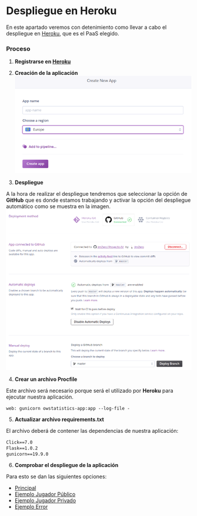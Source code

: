 # Despliegue en Heroku

En este apartado veremos con detenimiento como llevar a cabo el despliegue en [Heroku](https://www.heroku.com/), que es el PaaS elegido.

### Proceso
1. **Registrarse en [Heroku](https://www.heroku.com/)**

2. **Creación de la aplicación**
  ![newapp](https://github.com/JmZero/Proyecto-IV/blob/master/img/newapp.png)

3. **Despliegue**

  A la hora de realizar el despliegue tendremos que seleccionar la opción de **GitHub** que es donde estamos trabajando y activar la opción del despliegue automático como se muestra en la imagen.
  ![despliegue](https://github.com/JmZero/Proyecto-IV/blob/master/img/despliegue.png)

4. **Crear un archivo Procfile**

  Este archivo será necesario porque será el utilizado por **Heroku** para ejecutar nuestra aplicación.

  ```
  web: gunicorn owstatistics-app:app --log-file -
  ```

5. **Actualizar archivo requirements.txt**

  El archivo deberá de contener las dependencias de nuestra aplicación:

  ```
  Click==7.0
  Flask==1.0.2
  gunicorn==19.9.0
  ```

6. **Comprobar el despliegue de la aplicación**

  Para esto se dan las siguientes opciones:

  - [Principal](https://owstatistics.herokuapp.com/)
  - [Ejemplo Jugador Público](https://owstatistics.herokuapp.com/player/JmZero)
  - [Ejemplo Jugador Privado](https://owstatistics.herokuapp.com/player/Neim)
  - [Ejemplo Error](https://owstatistics.herokuapp.com/player/)
